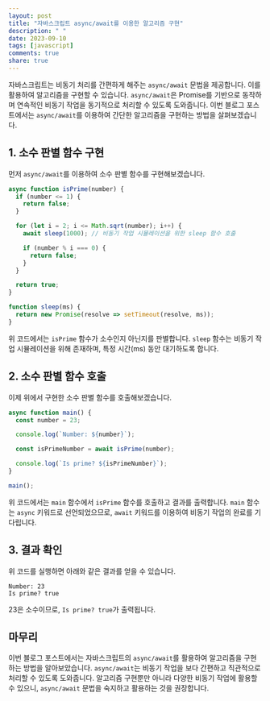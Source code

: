 ```yaml
---
layout: post
title: "자바스크립트 async/await를 이용한 알고리즘 구현"
description: " "
date: 2023-09-10
tags: [javascript]
comments: true
share: true
---
```


자바스크립트는 비동기 처리를 간편하게 해주는 `async/await` 문법을 제공합니다. 이를 활용하여 알고리즘을 구현할 수 있습니다. `async/await`은 Promise를 기반으로 동작하며 연속적인 비동기 작업을 동기적으로 처리할 수 있도록 도와줍니다. 이번 블로그 포스트에서는 `async/await`를 이용하여 간단한 알고리즘을 구현하는 방법을 살펴보겠습니다.

## 1. 소수 판별 함수 구현

먼저 `async/await`를 이용하여 소수 판별 함수를 구현해보겠습니다.

```javascript
async function isPrime(number) {
  if (number <= 1) {
    return false;
  }

  for (let i = 2; i <= Math.sqrt(number); i++) {
    await sleep(1000); // 비동기 작업 시뮬레이션을 위한 sleep 함수 호출

    if (number % i === 0) {
      return false;
    }
  }

  return true;
}

function sleep(ms) {
  return new Promise(resolve => setTimeout(resolve, ms));
}
```

위 코드에서는 `isPrime` 함수가 소수인지 아닌지를 판별합니다. `sleep` 함수는 비동기 작업 시뮬레이션을 위해 존재하며, 특정 시간(ms) 동안 대기하도록 합니다.

## 2. 소수 판별 함수 호출

이제 위에서 구현한 소수 판별 함수를 호출해보겠습니다.

```javascript
async function main() {
  const number = 23;

  console.log(`Number: ${number}`);

  const isPrimeNumber = await isPrime(number);

  console.log(`Is prime? ${isPrimeNumber}`);
}

main();
```

위 코드에서는 `main` 함수에서 `isPrime` 함수를 호출하고 결과를 출력합니다. `main` 함수는 `async` 키워드로 선언되었으므로, `await` 키워드를 이용하여 비동기 작업의 완료를 기다립니다.

## 3. 결과 확인

위 코드를 실행하면 아래와 같은 결과를 얻을 수 있습니다.

```
Number: 23
Is prime? true
```

23은 소수이므로, `Is prime? true`가 출력됩니다.

## 마무리

이번 블로그 포스트에서는 자바스크립트의 `async/await`를 활용하여 알고리즘을 구현하는 방법을 알아보았습니다. `async/await`는 비동기 작업을 보다 간편하고 직관적으로 처리할 수 있도록 도와줍니다. 알고리즘 구현뿐만 아니라 다양한 비동기 작업에 활용할 수 있으니, `async/await` 문법을 숙지하고 활용하는 것을 권장합니다.